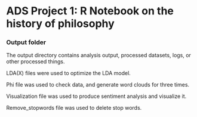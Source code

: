 # ADS Project 1:  R Notebook on the history of philosophy

### Output folder

The output directory contains analysis output, processed datasets, logs, or other processed things.

LDA(X) files were used to optimize the LDA model.

Phi file was used to check data, and generate word clouds for three times.

Visualization file was used to produce sentiment analysis and visualize it.

Remove_stopwords file was used to delete stop words.
